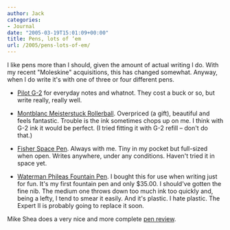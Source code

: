 ```yaml
---
author: Jack
categories:
- Journal
date: "2005-03-19T15:01:09+00:00"
title: Pens, lots of ‘em
url: /2005/pens-lots-of-em/
---
```


I like pens more than I should, given the amount of actual writing I do. With my recent "Moleskine" acquisitions, this has changed somewhat. Anyway, when I do write it's with one of three or four different pens.

</p> 

  * [Pilot G-2][1] for everyday notes and whatnot. They cost a buck or so, but write really, really well.


  * [Montblanc Meisterstuck Rollerball][2]. Overpriced (a gift), beautiful and feels fantastic. Trouble is the ink sometimes chops up on me. I think with G-2 ink it would be perfect. (I tried fitting it with G-2 refill &#8211; don't do that.)


  * [Fisher Space Pen][3]. Always with me. Tiny in my pocket but full-sized when open. Writes anywhere, under any conditions. Haven't tried it in space yet.


  * [Waterman Phileas Fountain Pen][4]. I bought this for use when writing just for fun. It's my first fountain pen and only $35.00. I should've gotten the fine nib. The medium one throws down too much ink too quickly and, being a lefty, I tend to smear it easily. And it's plastic. I hate plastic. The Expert II is probably going to replace it soon.
</ul> 

Mike Shea does a very nice and more complete [pen review][5].

 [1]: http://www.pilotpen.us/detail.asp?PenID=7
 [2]: http://web.archive.org/web/20111206072416/http://www.jomashop.com:80/mon163meisro.html
 [3]: http://www.spacepen.com/usa/index2.htm
 [4]: http://www.waterman.com/sanford/consumer/waterman/collection/collectionDetail.jhtml?attributeId=WATERATT1000012&currentType=WATATT10001
 [5]: http://mikeshea.net/articles/001271.html